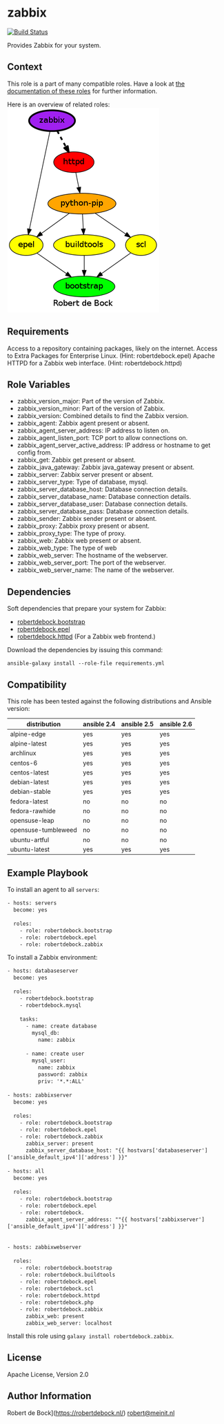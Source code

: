 zabbix
=========

[![Build Status](https://travis-ci.org/robertdebock/ansible-role-zabbix.svg?branch=master)](https://travis-ci.org/robertdebock/ansible-role-zabbix)

Provides Zabbix for your system.

Context
-------
This role is a part of many compatible roles. Have a look at [the documentation of these roles](https://robertdebock.nl/) for further information.

Here is an overview of related roles:
![dependencies](https://raw.githubusercontent.com/robertdebock/drawings/artifacts/zabbix.png "Dependency")

Requirements
------------

Access to a repository containing packages, likely on the internet.
Access to Extra Packages for Enterprise Linux. (Hint: robertdebock.epel)
Apache HTTPD for a Zabbix web interface. (Hint: robertdebock.httpd)

Role Variables
--------------

- zabbix_version_major: Part of the version of Zabbix.
- zabbix_version_minor: Part of the version of Zabbix.
- zabbix_version: Combined details to find the Zabbix version.
- zabbix_agent: Zabbix agent present or absent.
- zabbix_agent_server_address: IP address to listen on.
- zabbix_agent_listen_port: TCP port to allow connections on.
- zabbix_agent_server_active_address: IP address or hostname to get config from.
- zabbix_get: Zabbix get present or absent.
- zabbix_java_gateway: Zabbix java_gateway present or absent.
- zabbix_server: Zabbix server present or absent.
- zabbix_server_type: Type of database, mysql.
- zabbix_server_database_host: Database connection details.
- zabbix_server_database_name: Database connection details.
- zabbix_server_database_user: Database connection details.
- zabbix_server_database_pass: Database connection details.
- zabbix_sender: Zabbix sender present or absent.
- zabbix_proxy: Zabbix proxy present or absent.
- zabbix_proxy_type: The type of proxy.
- zabbix_web: Zabbix web present or absent.
- zabbix_web_type: The type of web
- zabbix_web_server: The hostname of the webserver.
- zabbix_web_server_port: The port of the webserver.
- zabbix_web_server_name: The name of the webserver.


Dependencies
------------

Soft dependencies that prepare your system for Zabbix:

- [robertdebock.bootstrap](https://travis-ci.org/robertdebock/ansible-role-bootstrap)
- [robertdebock.epel](https://travis-ci.org/robertdebock/ansible-role-epel)
- [robertdebock.httpd](https://travis-ci.org/robertdebock/ansible-role-httpd) (For a Zabbix web frontend.)

Download the dependencies by issuing this command:
```
ansible-galaxy install --role-file requirements.yml
```

Compatibility
-------------

This role has been tested against the following distributions and Ansible version:

|distribution|ansible 2.4|ansible 2.5|ansible 2.6|
|------------|-----------|-----------|-----------|
|alpine-edge|yes|yes|yes|
|alpine-latest|yes|yes|yes|
|archlinux|yes|yes|yes|
|centos-6|yes|yes|yes|
|centos-latest|yes|yes|yes|
|debian-latest|yes|yes|yes|
|debian-stable|yes|yes|yes|
|fedora-latest|no|no|no|
|fedora-rawhide|no|no|no|
|opensuse-leap|no|no|no|
|opensuse-tumbleweed|no|no|no|
|ubuntu-artful|no|no|no|
|ubuntu-latest|yes|yes|yes|

Example Playbook
----------------

To install an agent to all `servers`:
```
- hosts: servers
  become: yes

  roles:
    - role: robertdebock.bootstrap
    - role: robertdebock.epel
    - role: robertdebock.zabbix
```

To install a Zabbix environment:
```
- hosts: databaseserver
  become: yes

  roles:
    - robertdebock.bootstrap
    - robertdebock.mysql

    tasks:
      - name: create database
        mysql_db:
          name: zabbix

      - name: create user
        mysql_user:
          name: zabbix
          password: zabbix
          priv: '*.*:ALL'

- hosts: zabbixserver
  become: yes

  roles:
    - role: robertdebock.bootstrap
    - role: robertdebock.epel
    - role: robertdebock.zabbix
      zabbix_server: present
      zabbix_server_database_host: "{{ hostvars['databaseserver']['ansible_default_ipv4']['address'] }}"

- hosts: all
  become: yes

  roles:
    - role: robertdebock.bootstrap
    - role: robertdebock.epel
    - role: robertdebock.
      zabbix_agent_server_address: ""{{ hostvars['zabbixserver']['ansible_default_ipv4']['address'] }}"


- hosts: zabbixwebserver

  roles:
    - role: robertdebock.bootstrap
    - role: robertdebock.buildtools
    - role: robertdebock.epel
    - role: robertdebock.scl
    - role: robertdebock.httpd
    - role: robertdebock.php
    - role: robertdebock.zabbix
      zabbix_web: present
      zabbix_web_server: localhost
```

Install this role using `galaxy install robertdebock.zabbix`.

License
-------

Apache License, Version 2.0

Author Information
------------------

Robert de Bock](https://robertdebock.nl/) <robert@meinit.nl>
